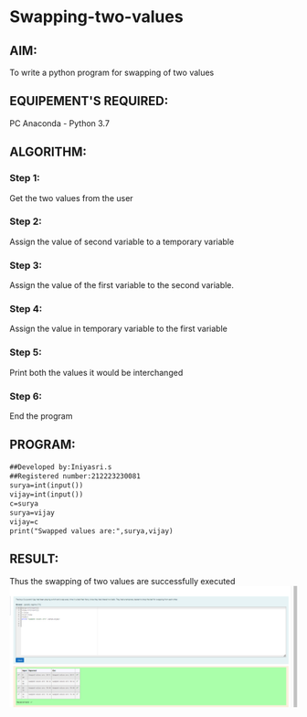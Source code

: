 # Swapping-two-values
## AIM:
To write a python program for swapping of two values
## EQUIPEMENT'S REQUIRED: 
PC
Anaconda - Python 3.7
## ALGORITHM: 
### Step 1:
Get the two values from the user
### Step 2: 
Assign the value of second variable to a temporary variable 
### Step 3: 
Assign the value of the first variable to the second variable.
### Step 4:  
Assign the value in temporary variable to the first variable
### Step 5: 
Print both the values it would be interchanged
### Step 6: 
End the program
## PROGRAM:
```
##Developed by:Iniyasri.s
##Registered number:212223230081
surya=int(input())
vijay=int(input())
c=surya
surya=vijay
vijay=c
print("Swapped values are:",surya,vijay)
```


## RESULT:
Thus the swapping of two values are successfully executed
![alt text](<Screenshot 2024-03-09 035243 - Copy.png>)

